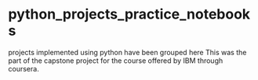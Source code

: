 # python_projects_practice_notebooks
projects implemented using python have been grouped here
This was the part  of the capstone project for the course offered by IBM through coursera.
